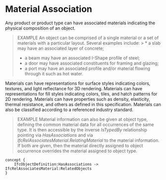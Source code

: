 Material Association
====================

Any product or product type can have associated materials indicating the physical composition of an object.

> EXAMPLE  An object can be comprised of a single material or a set of materials with a particular layout. Several examples include: > * a slab may have an associated layer of concrete; 
> * a beam may have an associated I-Shape profile of steel;
> * a door may have associated constituents for framing and glazing;
> * a port may have an associated profile and/or material flowing through it such as hot water.

Materials can have representations for surface styles indicating colors, textures, and light reflectance for 3D rendering. Materials can have representations for fill styles indicating colors, tiles, and hatch patterns for 2D rendering. Materials can have properties such as density, elasticity, thermal resistance, and others as defined in this specification. Materials can also be classified according to a referenced industry standard.

> EXAMPLE  Material information can also be given at object type, defining the common material data for all occurrences of the same type. It is then accessible by the inverse _IsTypedBy_ relationship pointing via _HasAssociations_ and via _IfcRelAssociatesMaterial.RelatingMaterial_ to the material information. If both are given, then the material directly assigned to object occurrence overrides the material assigned to object type.

```
concept {
    IfcObjectDefinition:HasAssociations -> IfcRelAssociatesMaterial:RelatedObjects
}
```
